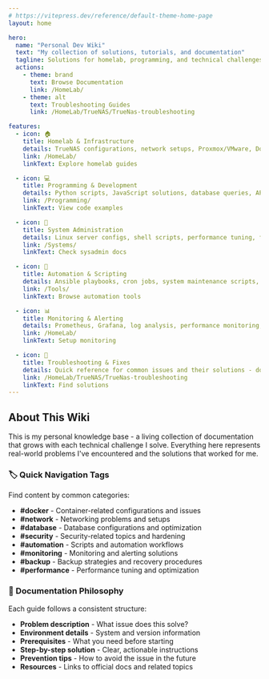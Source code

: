 ```yaml
---
# https://vitepress.dev/reference/default-theme-home-page
layout: home

hero:
  name: "Personal Dev Wiki"
  text: "My collection of solutions, tutorials, and documentation"
  tagline: Solutions for homelab, programming, and technical challenges I've encountered
  actions:
    - theme: brand
      text: Browse Documentation
      link: /HomeLab/
    - theme: alt
      text: Troubleshooting Guides
      link: /HomeLab/TrueNAS/TrueNas-troubleshooting

features:
  - icon: 🏠
    title: Homelab & Infrastructure
    details: TrueNAS configurations, network setups, Proxmox/VMware, Docker containers, self-hosted services, and monitoring stacks
    link: /HomeLab/
    linkText: Explore homelab guides

  - icon: 💻
    title: Programming & Development
    details: Python scripts, JavaScript solutions, database queries, API integrations, and development tool configurations
    link: /Programming/
    linkText: View code examples

  - icon: 🔧
    title: System Administration
    details: Linux server configs, shell scripts, performance tuning, firewall setups, SSL/TLS, and authentication systems
    link: /Systems/
    linkText: Check sysadmin docs

  - icon: 🤖
    title: Automation & Scripting
    details: Ansible playbooks, cron jobs, system maintenance scripts, deployment automation, and workflow optimization
    link: /Tools/
    linkText: Browse automation tools

  - icon: 📊
    title: Monitoring & Alerting
    details: Prometheus, Grafana, log analysis, performance monitoring, alert configurations, and dashboard setups
    link: /HomeLab/
    linkText: Setup monitoring

  - icon: 🚨
    title: Troubleshooting & Fixes
    details: Quick reference for common issues and their solutions - documented problems I've encountered and resolved
    link: /HomeLab/TrueNAS/TrueNas-troubleshooting
    linkText: Find solutions
---
```


## About This Wiki

This is my personal knowledge base - a living collection of documentation that grows with each technical challenge I solve. Everything here represents real-world problems I've encountered and the solutions that worked for me.

### 🏷️ Quick Navigation Tags

Find content by common categories:

- **#docker** - Container-related configurations and issues
- **#network** - Networking problems and setups
- **#database** - Database configurations and optimization
- **#security** - Security-related topics and hardening
- **#automation** - Scripts and automation workflows
- **#monitoring** - Monitoring and alerting solutions
- **#backup** - Backup strategies and recovery procedures
- **#performance** - Performance tuning and optimization

### 📖 Documentation Philosophy

Each guide follows a consistent structure:
- **Problem description** - What issue does this solve?
- **Environment details** - System and version information
- **Prerequisites** - What you need before starting
- **Step-by-step solution** - Clear, actionable instructions
- **Prevention tips** - How to avoid the issue in the future
- **Resources** - Links to official docs and related topics
